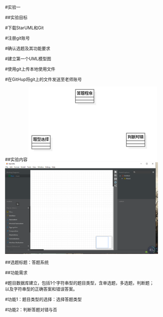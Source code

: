 #实验一

##实验目标

#下载StarUML和Git

#注册git账号

#确认选题及其功能要求

#建立第一个UML模型图

#使用git上传本地使用文件

#在GitHup将git上的文件发送至老师账号


##实验内容
![第一个UML图](./Model1.jpg)
![StarUML图](./soft.jpg)

##选题标题：答题系统

##功能需求

#题目数据库建立，包括1个字符串型的题目类型，含单选题，多选题，判断题；以及字符串型的正确答案和错误答案。

#功能1：题目类型的选择：选择答题类型

#功能2：判断答题对错与否
